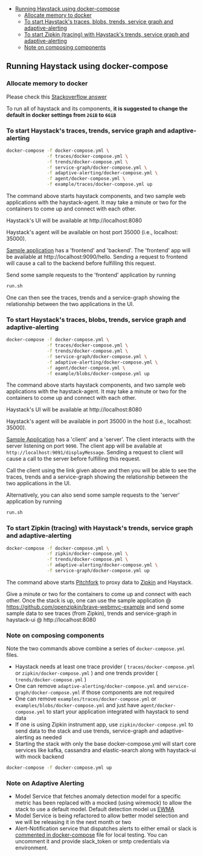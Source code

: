 - [Running Haystack using docker-compose](#running-haystack-using-docker-compose)
  * [Allocate memory to docker](#allocate-memory-to-docker)
  * [To start Haystack's traces, blobs, trends, service graph and adaptive-alerting](#to-start-haystacks-traces-blobs-trends-service-graph-and-adaptive-alerting)
  * [To start Zipkin (tracing) with Haystack's trends, service graph and adaptive-alerting](#to-start-zipkin-tracing-with-haystacks-trends-service-graph-and-adaptive-alerting)
  * [Note on composing components](#note-on-composing-components)

## Running Haystack using docker-compose

### Allocate memory to docker

Please check this [Stackoverflow answer](https://stackoverflow.com/questions/44533319/how-to-assign-more-memory-to-docker-container)

To run all of haystack and its components, __it is suggested to change the default in docker settings from `2GiB` to `6GiB`__

### To start Haystack's traces, trends, service graph and adaptive-alerting

```bash
docker-compose -f docker-compose.yml \
               -f traces/docker-compose.yml \
               -f trends/docker-compose.yml \
               -f service-graph/docker-compose.yml \
               -f adaptive-alerting/docker-compose.yml \
               -f agent/docker-compose.yml \
               -f example/traces/docker-compose.yml up
```

The command above starts haystack components, and two sample web applications with the haystack-agent. It may take a minute or two for the containers to come up and connect with each other.

Haystack's UI will be available at http://localhost:8080 

Haystack's agent will be available on host port 35000 (i.e., localhost: 35000).

[Sample application](https://github.com/ExpediaDotCom/opentracing-spring-haystack-example) has a 'frontend' and 'backend'. The 'frontend' app will be available at http://localhost:9090/hello. Sending a request to frontend will cause a call to the backend before fulfilling this request. 

Send some sample requests to the 'frontend' application by running 

```bash
run.sh
```

One can then see the traces, trends and a service-graph showing the relationship between the two applications in the UI.

### To start Haystack's traces, blobs, trends, service graph and adaptive-alerting

```bash
docker-compose -f docker-compose.yml \
               -f traces/docker-compose.yml \
               -f trends/docker-compose.yml \
               -f service-graph/docker-compose.yml \
               -f adaptive-alerting/docker-compose.yml \
               -f agent/docker-compose.yml \
               -f example/blobs/docker-compose.yml up
```

The command above starts haystack components, and two sample web applications with the haystack-agent. It may take a minute or two for the containers to come up and connect with each other.

Haystack's UI will be available at http://localhost:8080

Haystack's agent will be available in port 35000 in the host (i.e., localhost: 35000).

[Sample Application](https://github.com/ExpediaDotCom/haystack-blob-example) has a 'client' and a 'server'. The client interacts with the server listening on port `9090`. The client app will be available at `http://localhost:9091/displayMessage`. Sending a request to client will cause a call to the server before fulfilling this request.

Call the client using the link given above and then you will be able to see the traces, trends and a service-graph showing the relationship between the two applications in the UI.

Alternatively, you can also send some sample requests to the 'server' application by running

```bash
run.sh
```

### To start Zipkin (tracing) with Haystack's trends, service graph and adaptive-alerting

```bash
docker-compose -f docker-compose.yml \
               -f zipkin/docker-compose.yml \
               -f trends/docker-compose.yml \
               -f adaptive-alerting/docker-compose.yml \
               -f service-graph/docker-compose.yml up
```

The command above starts [Pitchfork](https://github.com/HotelsDotCom/pitchfork) to proxy data to [Zipkin](https://github.com/openzipkin/) and Haystack. 

Give a minute or two for the containers to come up and connect with each other.  Once the stack is up, one can use the sample application @ https://github.com/openzipkin/brave-webmvc-example and send some sample data to see traces (from Zipkin), trends and service-graph in haystack-ui @ http://localhost:8080

### Note on composing components

Note the two commands above combine a series of `docker-compose.yml` files. 

- Haystack needs at least one trace provider ( `traces/docker-compose.yml` or `zipkin/docker-compose.yml` ) and one trends provider ( `trends/docker-compose.yml` )
- One can remove `adaptive-alerting/docker-compose.yml` and `service-graph/docker-compose.yml` if those components are not required
- One can remove `examples/traces/docker-compose.yml` or `examples/blobs/docker-compose.yml` and just have `agent/docker-compose.yml` to start your application integrated with haystack to send data
- If one is using Zipkin instrument app, use `zipkin/docker-compose.yml` to send data to the stack and use trends, service-graph and adaptive-alerting as needed
- Starting the stack with only the base docker-compose.yml will start core services like kafka, cassandra and elastic-search along with haystack-ui with mock backend

```bash
docker-compose -f docker-compose.yml up
```

### Note on Adaptive Alerting

- Model Service that fetches anomaly detection model for a specific metric has been replaced with a mocked (using wiremock) to allow the stack to use a default model. Default detection model us [EWMA](https://en.wikipedia.org/wiki/EWMA_chart) 
- Model Service is being refactored to allow better model selection and we will be releasing it in the next month or two
- Alert-Notification service that dispatches alerts to either email or slack is [commented in docker-compose](adaptive-alerting/docker-compose.yml#L100) file for local testing. You can uncomment it and provide slack_token or smtp credentials via environment.
